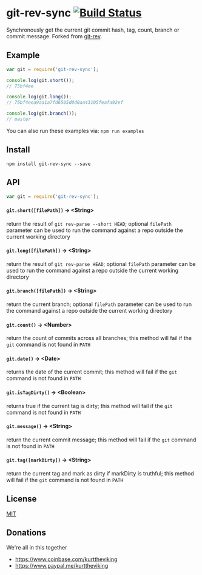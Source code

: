 git-rev-sync [![Build Status](https://travis-ci.org/kurttheviking/git-rev-sync-js.svg?branch=master)](https://travis-ci.org/kurttheviking/git-rev-sync-js)
============

Synchronously get the current git commit hash, tag, count, branch or commit message. Forked from [git-rev](https://github.com/tblobaum/git-rev).


## Example

```js
var git = require('git-rev-sync');

console.log(git.short());
// 75bf4ee

console.log(git.long());
// 75bf4eea9aa1a7fd6505d0d0aa43105feafa92ef

console.log(git.branch());
// master
```

You can also run these examples via: `npm run examples`


## Install

`npm install git-rev-sync --save`


## API

``` js
var git = require('git-rev-sync');
```

#### `git.short([filePath])` &rarr; &lt;String&gt;

return the result of `git rev-parse --short HEAD`; optional `filePath` parameter can be used to run the command against a repo outside the current working directory

#### `git.long([filePath])` &rarr; &lt;String&gt;

return the result of `git rev-parse HEAD`; optional `filePath` parameter can be used to run the command against a repo outside the current working directory

#### `git.branch([filePath])` &rarr; &lt;String&gt;

return the current branch; optional `filePath` parameter can be used to run the command against a repo outside the current working directory

#### `git.count()` &rarr; &lt;Number&gt;

return the count of commits across all branches; this method will fail if the `git` command is not found in `PATH`

#### `git.date()` &rarr; &lt;Date&gt;

returns the date of the current commit; this method will fail if the `git` command is not found in `PATH`

#### `git.isTagDirty()` &rarr; &lt;Boolean&gt;

returns true if the current tag is dirty; this method will fail if the `git` command is not found in `PATH`

#### `git.message()` &rarr; &lt;String&gt;

return the current commit message; this method will fail if the `git` command is not found in `PATH`

#### `git.tag([markDirty])` &rarr; &lt;String&gt;

return the current tag and mark as dirty if markDirty is truthful; this method will fail if the `git` command is not found in `PATH`


## License

[MIT](https://github.com/kurttheviking/git-rev-sync/blob/master/LICENSE)


## Donations

We're all in this together

- https://www.coinbase.com/kurttheviking
- https://www.paypal.me/kurttheviking
